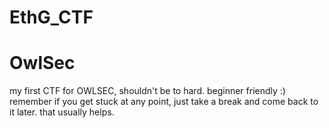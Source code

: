 # EthG_CTF
# OwlSec
my first CTF for OWLSEC, shouldn't be to hard. beginner friendly :)
remember if you get stuck at any point, just take a break and come back to it later. that usually helps.
